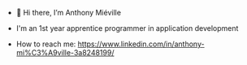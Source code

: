 - 👋 Hi there, I’m Anthony Miéville
-  I'm an 1st year apprentice programmer in application development

- How to reach me: https://www.linkedin.com/in/anthony-mi%C3%A9ville-3a8248199/

<!---
antjm10/antjm10 is a ✨ special ✨ repository because its `README.md` (this file) appears on your GitHub profile.
You can click the Preview link to take a look at your changes.
--->
